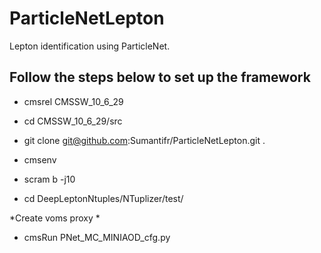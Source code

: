 # ParticleNetLepton
Lepton identification using ParticleNet. 

## Follow the steps below to set up the framework

- cmsrel CMSSW_10_6_29

- cd CMSSW_10_6_29/src

- git clone git@github.com:Sumantifr/ParticleNetLepton.git .

- cmsenv

- scram b -j10

- cd DeepLeptonNtuples/NTuplizer/test/

*Create voms proxy * 

- cmsRun PNet_MC_MINIAOD_cfg.py 
